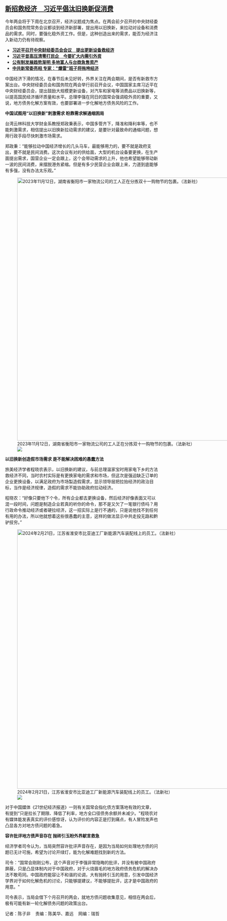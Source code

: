 <!--1708963380000-->
[新招救经济　习近平倡汰旧换新促消费](https://www.rfa.org/mandarin/yataibaodao/jingmao/ec-02262024075006.html)
------

<p>今年两会将于下周在北京召开，经济议题成为焦点。在两会前夕召开的中央财经委员会和国务院常务会议都谈到经济新部署，提出用以旧换新，来拉动对设备和消费品的需求。同时，要强化稳外资工作。但是，这种创造出来的需求，能否为经济注入新动力仍有待观察。</p><ul><li><strong><span class="result-title"> <a class="state-published" href="https://www.rfa.org/mandarin/Xinwen/cmh2-02232024065757.html">习近平召开中央财经委员会会议　提出更新设备救经济</a> </span></strong></li><li><strong><span class="result-title"> <a class="state-published" href="https://www.rfa.org/mandarin/yataibaodao/zhengzhi/hx1-02162023032123.html">习近平昔高压清零打民企　今要扩大内需引外资</a> </span></strong></li><li><strong><span class="result-title"><a class="state-published" href="https://www.rfa.org/mandarin/yataibaodao/jingmao/gt2-10252022025821.html">公有制发展趋势渐明 多地富人与台商急售资产</a></span></strong></li><li><span class="result-title"> <a class="state-published" href="https://www.rfa.org/mandarin/yataibaodao/zhengzhi/ec-10242022051008.html"><strong>中共新常委亮相 专家："爆雷"班子将拖垮经济</strong></a> </span></li></ul><p>中国经济下滑的情况，在春节后未见好转，外界关注在两会期间，是否有新救市方案出台。中央财经委员会和国务院在两会举行前召开会议，中国国家主席习近平在中央财经委员会，提出鼓励大规模更新设备，对汽车和家电等消费品以旧换新等，以提高国民经济循环质量和水平。总理李强在同日的国常会强调稳外资的重要，又说，地方债务化解方案有效，也要部署进一步化解地方债务风险的工作。</p><p><strong>中国试图用“以旧换新”刺激需求 盼靠需求解通缩困局</strong></p><p>台湾云林科技大学财金系教授郑政秉表示，中国多管齐下，降准和降利率等，也不能刺激需求，相信提出以旧换新拉动需求的建议，是要针对最致命的通缩问题，想用行政手段尽快刺激市场需求。</p><p>郑政秉：“能够拉动中国经济增长的几头马车，最能够用力的，要不就是政府支出，要不就是民间消费。这次会议有对的供给面，大型的机台设备要更换，在生产面提出需求，国营企业一定会跟上，这个会带动需求的上升，他也希望能够带动新一波的民间消费，来摆脱港务紧缩。但是有多少民营企业会跟上来，力道到底能够有多强，没有办法太乐观。”</p><p><figure class="image-richtext image-inline captioned" style="width:1280px;"><img alt="2023年11月12日，湖南省衡阳市一家物流公司的工人正在分拣双十一购物节的包裹。（法新社）" height="865" src="https://www.rfa.org/mandarin/yataibaodao/jingmao/ec-02262024075006.html/000_343e4bt.jpg/@@images/9ebbd17e-af9c-4d2e-99bd-9d9323df2f45.jpeg" title="000_343E4BT.jpg" width="1280"/><figcaption class="image-caption">2023年11月12日，湖南省衡阳市一家物流公司的工人正在分拣双十一购物节的包裹。（法新社）</figcaption><small></small><div id="zoomattribute"><a data-caption="2023年11月12日，湖南省衡阳市一家物流公司的工人正在分拣双十一购物节的包裹。（法新社）" data-fancybox="" href="https://www.rfa.org/mandarin/yataibaodao/jingmao/ec-02262024075006.html/000_343e4bt.jpg" id="single_image" title="2023年11月12日，湖南省衡阳市一家物流公司的工人正在分拣双十一购物节的包裹。（法新社）"><img src="/++plone++rfa-resources/img/icon-zoom.png"/></a></div></figure></p><p><strong>以旧换新创造假市场需求 是不能解决困难的愚蠢方法</strong></p><p>旅美经济学者程晓农表示，以旧换新的建议，与前总理温家宝时用家电下乡的方法救经济不同，当时农村实际是有更换家电的需求和市场，但这次是强迫缺乏订单的企业更换设备，以满足政府为市场製造假需求，显示领导层把拉抬经济的政治目标，当作是经济规律，造假的需求不能协助政府拉动经济。</p><p>程晓农：“好像只要他下个令，所有企业都去更换设备，然后经济好像表面又可以混一段时间，问题是制造企业若真的听你的命令，那不是又欠了一笔银行债吗？用行政命令推动经济或者硬拉经济，这一招实际上是行不通的，只是说他找不到任何有用的办法，所以他就想着这些很愚蠢的主意，这样的做法显示中共走投无路和黔驴技穷。”</p><p><figure class="image-richtext image-inline captioned" style="width:1280px;"><img alt="2024年2月21日，江苏省淮安市比亚迪工厂新能源汽车装配线上的员工。（法新社）" height="853" src="https://www.rfa.org/mandarin/yataibaodao/jingmao/ec-02262024075006.html/000_34ju4ad.jpg/@@images/a07ebfad-f919-40e6-b816-dff03aabd5aa.jpeg" title="000_34JU4AD.jpg" width="1280"/><figcaption class="image-caption">2024年2月21日，江苏省淮安市比亚迪工厂新能源汽车装配线上的员工。（法新社）</figcaption><small></small><div id="zoomattribute"><a data-caption="2024年2月21日，江苏省淮安市比亚迪工厂新能源汽车装配线上的员工。（法新社）" data-fancybox="" href="https://www.rfa.org/mandarin/yataibaodao/jingmao/ec-02262024075006.html/000_34ju4ad.jpg" id="single_image" title="2024年2月21日，江苏省淮安市比亚迪工厂新能源汽车装配线上的员工。（法新社）"><img src="/++plone++rfa-resources/img/icon-zoom.png"/></a></div></figure></p><p>对于中国媒体《21世纪经济报道》一则有关国常会指化债方案落地有效的文章，有提到“只是拉长了期限、降低了利率，地方全口径债务余额并未减少。"程晓农对有媒体能发表真实的评价感惊讶，认为评价的内容正是打到痛点，有人冒险发声也凸显各方对地方债问题的着急。</p><p><strong>容许批评地方债声音存在 抛砖引玉盼外界献言救急</strong></p><p>经济学者司令认为，当局突然容许批评声音存在，是因为当局如何处理地方债的问题已无计可施，希望为讨论开绿灯，能为化解难题找到新的方法。</p><p>司令：“国常会刚刚公布，这个声音对于李强非常隐晦的批评，并没有被中国政府屏蔽，只是凸显体制内对于中国政府，对于火烧眉毛的地方政府债务危机的解决办法不敢苟同。中国政府能容让不和谐的论调，大有抛砖引玉的用意，引发中国经济学界对于如何化解危机的讨论，只能够提建议，不能够提批评，这才是中国政府的用意。"</p><p>司令表示，当局会借下个月召开的两会，就地方债问题收集意见，相信在两会后，极有可能有新一轮化解债务问题的政策出台。</p><p>记者：陈子非    责编：陈美华、嘉远    网编：瑞哲</p>

